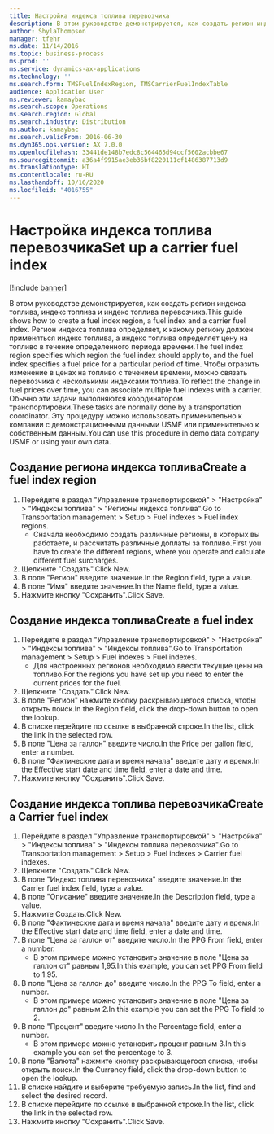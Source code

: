 ```yaml
---
title: Настройка индекса топлива перевозчика
description: В этом руководстве демонстрируется, как создать регион индекса топлива, индекс топлива и индекс топлива перевозчика.
author: ShylaThompson
manager: tfehr
ms.date: 11/14/2016
ms.topic: business-process
ms.prod: ''
ms.service: dynamics-ax-applications
ms.technology: ''
ms.search.form: TMSFuelIndexRegion, TMSCarrierFuelIndexTable
audience: Application User
ms.reviewer: kamaybac
ms.search.scope: Operations
ms.search.region: Global
ms.search.industry: Distribution
ms.author: kamaybac
ms.search.validFrom: 2016-06-30
ms.dyn365.ops.version: AX 7.0.0
ms.openlocfilehash: 33441de148b7edc8c564465d94ccf5602acbbe67
ms.sourcegitcommit: a36a4f9915ae3eb36bf8220111cf1486387713d9
ms.translationtype: HT
ms.contentlocale: ru-RU
ms.lasthandoff: 10/16/2020
ms.locfileid: "4016755"
---
```

# <a name="set-up-a-carrier-fuel-index"></a><span data-ttu-id="609c8-103">Настройка индекса топлива перевозчика</span><span class="sxs-lookup"><span data-stu-id="609c8-103">Set up a carrier fuel index</span></span>

[!include [banner](../../includes/banner.md)]

<span data-ttu-id="609c8-104">В этом руководстве демонстрируется, как создать регион индекса топлива, индекс топлива и индекс топлива перевозчика.</span><span class="sxs-lookup"><span data-stu-id="609c8-104">This guide shows how to create a fuel index region, a fuel index and a carrier fuel index.</span></span> <span data-ttu-id="609c8-105">Регион индекса топлива определяет, к какому региону должен применяться индекс топлива, а индекс топлива определяет цену на топливо в течение определенного периода времени.</span><span class="sxs-lookup"><span data-stu-id="609c8-105">The fuel index region specifies which region the fuel index should apply to, and the fuel index specifies a fuel price for a particular period of time.</span></span> <span data-ttu-id="609c8-106">Чтобы отразить изменение в ценах на топливо с течением времени, можно связать перевозчика с несколькими индексами топлива.</span><span class="sxs-lookup"><span data-stu-id="609c8-106">To reflect the change in fuel prices over time, you can associate multiple fuel indexes with a carrier.</span></span>  <span data-ttu-id="609c8-107">Обычно эти задачи выполняются координатором транспортировки.</span><span class="sxs-lookup"><span data-stu-id="609c8-107">These tasks are normally done by a transportation coordinator.</span></span> <span data-ttu-id="609c8-108">Эту процедуру можно использовать применительно к компании с демонстрационными данными USMF или применительно к собственным данным.</span><span class="sxs-lookup"><span data-stu-id="609c8-108">You can use this procedure in demo data company USMF or using your own data.</span></span>


## <a name="create-a-fuel-index-region"></a><span data-ttu-id="609c8-109">Создание региона индекса топлива</span><span class="sxs-lookup"><span data-stu-id="609c8-109">Create a fuel index region</span></span>
1. <span data-ttu-id="609c8-110">Перейдите в раздел "Управление транспортировкой" > "Настройка" > "Индексы топлива" > "Регионы индекса топлива".</span><span class="sxs-lookup"><span data-stu-id="609c8-110">Go to Transportation management > Setup > Fuel indexes > Fuel index regions.</span></span>
    * <span data-ttu-id="609c8-111">Сначала необходимо создать различные регионы, в которых вы работаете, и рассчитать различные доплаты за топливо.</span><span class="sxs-lookup"><span data-stu-id="609c8-111">First you have to create the different regions, where you operate and calculate different fuel surcharges.</span></span>  
2. <span data-ttu-id="609c8-112">Щелкните "Создать".</span><span class="sxs-lookup"><span data-stu-id="609c8-112">Click New.</span></span>
3. <span data-ttu-id="609c8-113">В поле "Регион" введите значение.</span><span class="sxs-lookup"><span data-stu-id="609c8-113">In the Region field, type a value.</span></span>
4. <span data-ttu-id="609c8-114">В поле "Имя" введите значение.</span><span class="sxs-lookup"><span data-stu-id="609c8-114">In the Name field, type a value.</span></span>
5. <span data-ttu-id="609c8-115">Нажмите кнопку "Сохранить".</span><span class="sxs-lookup"><span data-stu-id="609c8-115">Click Save.</span></span>

## <a name="create-a-fuel-index"></a><span data-ttu-id="609c8-116">Создание индекса топлива</span><span class="sxs-lookup"><span data-stu-id="609c8-116">Create a fuel index</span></span>
1. <span data-ttu-id="609c8-117">Перейдите в раздел "Управление транспортировкой" > "Настройка" > "Индексы топлива" > "Индексы топлива".</span><span class="sxs-lookup"><span data-stu-id="609c8-117">Go to Transportation management > Setup > Fuel indexes > Fuel indexes.</span></span>
    * <span data-ttu-id="609c8-118">Для настроенных регионов необходимо ввести текущие цены на топливо.</span><span class="sxs-lookup"><span data-stu-id="609c8-118">For the regions you have set up you need to enter the current prices for the fuel.</span></span>  
2. <span data-ttu-id="609c8-119">Щелкните "Создать".</span><span class="sxs-lookup"><span data-stu-id="609c8-119">Click New.</span></span>
3. <span data-ttu-id="609c8-120">В поле "Регион" нажмите кнопку раскрывающегося списка, чтобы открыть поиск.</span><span class="sxs-lookup"><span data-stu-id="609c8-120">In the Region field, click the drop-down button to open the lookup.</span></span>
4. <span data-ttu-id="609c8-121">В списке перейдите по ссылке в выбранной строке.</span><span class="sxs-lookup"><span data-stu-id="609c8-121">In the list, click the link in the selected row.</span></span>
5. <span data-ttu-id="609c8-122">В поле "Цена за галлон" введите число.</span><span class="sxs-lookup"><span data-stu-id="609c8-122">In the Price per gallon field, enter a number.</span></span>
6. <span data-ttu-id="609c8-123">В поле "Фактические дата и время начала" введите дату и время.</span><span class="sxs-lookup"><span data-stu-id="609c8-123">In the Effective start date and time field, enter a date and time.</span></span>
7. <span data-ttu-id="609c8-124">Нажмите кнопку "Сохранить".</span><span class="sxs-lookup"><span data-stu-id="609c8-124">Click Save.</span></span>

## <a name="create-a-carrier-fuel-index"></a><span data-ttu-id="609c8-125">Создание индекса топлива перевозчика</span><span class="sxs-lookup"><span data-stu-id="609c8-125">Create a Carrier fuel index</span></span>
1. <span data-ttu-id="609c8-126">Перейдите в раздел "Управление транспортировкой" > "Настройка" > "Индексы топлива" > "Индексы топлива перевозчика".</span><span class="sxs-lookup"><span data-stu-id="609c8-126">Go to Transportation management > Setup > Fuel indexes > Carrier fuel indexes.</span></span>
2. <span data-ttu-id="609c8-127">Щелкните "Создать".</span><span class="sxs-lookup"><span data-stu-id="609c8-127">Click New.</span></span>
3. <span data-ttu-id="609c8-128">В поле "Индекс топлива перевозчика" введите значение.</span><span class="sxs-lookup"><span data-stu-id="609c8-128">In the Carrier fuel index field, type a value.</span></span>
4. <span data-ttu-id="609c8-129">В поле "Описание" введите значение.</span><span class="sxs-lookup"><span data-stu-id="609c8-129">In the Description field, type a value.</span></span>
5. <span data-ttu-id="609c8-130">Нажмите Создать.</span><span class="sxs-lookup"><span data-stu-id="609c8-130">Click New.</span></span>
6. <span data-ttu-id="609c8-131">В поле "Фактические дата и время начала" введите дату и время.</span><span class="sxs-lookup"><span data-stu-id="609c8-131">In the Effective start date and time field, enter a date and time.</span></span>
7. <span data-ttu-id="609c8-132">В поле "Цена за галлон от" введите число.</span><span class="sxs-lookup"><span data-stu-id="609c8-132">In the PPG From field, enter a number.</span></span>
    * <span data-ttu-id="609c8-133">В этом примере можно установить значение в поле "Цена за галлон от" равным 1,95.</span><span class="sxs-lookup"><span data-stu-id="609c8-133">In this example, you can set PPG From field to 1.95.</span></span>  
8. <span data-ttu-id="609c8-134">В поле "Цена за галлон до" введите число.</span><span class="sxs-lookup"><span data-stu-id="609c8-134">In the PPG To field, enter a number.</span></span>
    * <span data-ttu-id="609c8-135">В этом примере можно установить значение в поле "Цена за галлон до" равным 2.</span><span class="sxs-lookup"><span data-stu-id="609c8-135">In this example you can set the PPG To field to 2.</span></span>  
9. <span data-ttu-id="609c8-136">В поле "Процент" введите число.</span><span class="sxs-lookup"><span data-stu-id="609c8-136">In the Percentage field, enter a number.</span></span>
    * <span data-ttu-id="609c8-137">В этом примере можно установить процент равным 3.</span><span class="sxs-lookup"><span data-stu-id="609c8-137">In this example you can set the percentage to 3.</span></span>  
10. <span data-ttu-id="609c8-138">В поле "Валюта" нажмите кнопку раскрывающегося списка, чтобы открыть поиск.</span><span class="sxs-lookup"><span data-stu-id="609c8-138">In the Currency field, click the drop-down button to open the lookup.</span></span>
11. <span data-ttu-id="609c8-139">В списке найдите и выберите требуемую запись.</span><span class="sxs-lookup"><span data-stu-id="609c8-139">In the list, find and select the desired record.</span></span>
12. <span data-ttu-id="609c8-140">В списке перейдите по ссылке в выбранной строке.</span><span class="sxs-lookup"><span data-stu-id="609c8-140">In the list, click the link in the selected row.</span></span>
13. <span data-ttu-id="609c8-141">Нажмите кнопку "Сохранить".</span><span class="sxs-lookup"><span data-stu-id="609c8-141">Click Save.</span></span>

